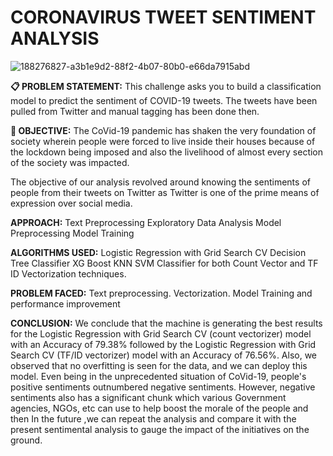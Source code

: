 # CORONAVIRUS TWEET SENTIMENT ANALYSIS

![188276827-a3b1e9d2-88f2-4b07-80b0-e66da7915abd](https://github.com/Ashif-khan033/coronavirus_tweets_sentiment_analysis/assets/117459380/eb6269a4-5a06-41b3-a3ae-50e93169ae38)

**📋 PROBLEM STATEMENT:**
This challenge asks you to build a classification model to predict the sentiment of COVID-19 tweets. The tweets have been pulled from Twitter and manual tagging has been done then.

**🎯 OBJECTIVE:**
The CoVid-19 pandemic has shaken the very foundation of society wherein people were forced to live inside their houses because of the lockdown being imposed and also the livelihood of almost every section of the society was impacted.

The objective of our analysis revolved around knowing the sentiments of people from their tweets on Twitter as Twitter is one of the prime means of expression over social media.

**APPROACH:**
Text Preprocessing
Exploratory Data Analysis
Model Preprocessing
Model Training

**ALGORITHMS USED:**
Logistic Regression with Grid Search CV
Decision Tree Classifier
XG Boost
KNN
SVM Classifier for both Count Vector and TF ID Vectorization techniques.

**PROBLEM FACED:**
Text preprocessing.
Vectorization.
Model Training and performance improvement

**CONCLUSION:**
We conclude that the machine is generating the best results for the Logistic Regression with Grid Search CV (count vectorizer) model with an Accuracy of 79.38% followed by the Logistic Regression with Grid Search CV (TF/ID vectorizer) model with an Accuracy of 76.56%.
Also, we observed that no overfitting is seen for the data, and we can deploy this model.
Even being in the unprecedented situation of CoVid-19, people's positive sentiments outnumbered negative sentiments.
However, negative sentiments also has a significant chunk which various Government agencies, NGOs, etc can use to help boost the morale of the people and then
In the future ,we can repeat the analysis and compare it with the present sentimental analysis to gauge the impact of the initiatives on the ground.
